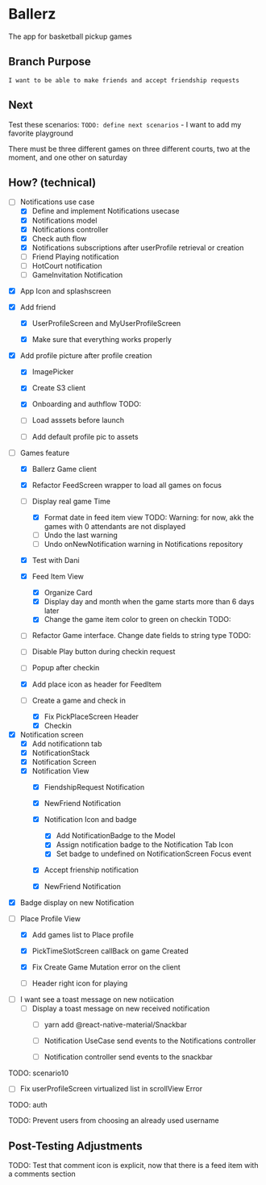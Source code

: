 # Ballerz
The app for basketball pickup games


## Branch Purpose
    I want to be able to make friends and accept friendship requests
## Next 
Test these scenarios:
    `TODO: define next scenarios` 
    - I want to add my favorite playground
        
There must be three different games on three different courts, two at the moment, and one other on saturday


## How? (technical)

- [ ] Notifications use case
    - [x] Define and implement Notifications usecase
    - [x] Notifications model
    - [x] Notifications controller
    * [x] Check auth flow
    - [x] Notifications subscriptions after userProfile retrieval or creation
    - [ ] Friend Playing notification
    - [ ] HotCourt notification
    - [ ] GameInvitation Notification

* [x] App Icon and splashscreen

- [x] Add friend
    - [x] UserProfileScreen and MyUserProfileScreen
    - [x] Make sure that everything works properly


* [x] Add profile picture after profile creation
    - [x] ImagePicker
    - [x] Create S3 client

    - [x] Onboarding and authflow
    TODO:
    - [ ] Load asssets before launch 
    - [ ] Add default profile pic to assets
        

- [ ] Games feature
    - [x] Ballerz Game client
    - [x] Refactor FeedScreen wrapper to load all games on focus
    - [ ] Display real game Time 
        - [x] Format date in feed item view
    TODO: Warning: for now, akk the games with 0 attendants are not displayed
        - [ ] Undo the last warning
        - [ ] Undo onNewNotification warning in Notifications repository
    - [x] Test with Dani 
    - [x] Feed Item View
        - [x] Organize Card
        - [x] Display day and month when the game starts more than 6 days later
        - [x] Change the game item color to green on checkin
    TODO:     
    - [ ] Refactor Game interface. Change date fields to string type
    TODO:
    - [ ] Disable Play button during checkin request
    - [ ] Popup after checkin

    - [x] Add place icon as header for FeedItem
    - [ ] Create a game and check in
        - [x] Fix PickPlaceScreen Header
        - [x] Checkin

- [x] Notification screen
    - [x] Add notificationn tab
    - [x] NotificationStack
    - [x] Notification Screen
    - [x] Notification View 
        - [x] FiendshipRequest Notification
        - [x] NewFriend Notification
        - [x] Notification Icon and badge 
            - [x] Add NotificationBadge to the Model
            - [x] Assign notification badge to the Notification Tab Icon
            - [x] Set badge to undefined on NotificationScreen Focus event

        - [x] Accept frienship notification
        - [x] NewFriend Notification
        

* [x] Badge display on new Notification

- [ ] Place Profile View
    - [x] Add games list to Place profile
    - [x] PickTimeSlotScreen callBack on game Created
    - [x] Fix Create Game Mutation error on the client
    - [ ] Header right icon for playing


- [ ] I want see a toast message on new notiication
    - [ ] Display a toast message on new received notification 
        - [ ] yarn add @react-native-material/Snackbar
        - [ ] Notification UseCase send events to the Notifications controller
        - [ ] Notification  controller send events to the snackbar  
        

TODO: scenario10
* [ ] Fix userProfileScreen virtualized list in scrollView Error


TODO: auth


TODO: Prevent users from choosing an already used username





## Post-Testing Adjustments
TODO: Test that comment icon is explicit, now that there is a feed item with a comments section